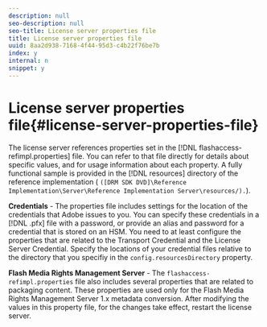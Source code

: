 ```yaml
---
description: null
seo-description: null
seo-title: License server properties file
title: License server properties file
uuid: 8aa2d938-7168-4f44-95d3-c4b22f76be7b
index: y
internal: n
snippet: y
---
```


# License server properties file{#license-server-properties-file}

The license server references properties set in the [!DNL flashaccess-refimpl.properties] file. You can refer to that file directly for details about specific values, and for usage information about each property. A fully functional sample is provided in the [!DNL resources] directory of the reference implementation ( `([DRM SDK DVD]\Reference Implementation\Server\Reference Implementation Server\resources/).`).

**Credentials** - The properties file includes settings for the location of the credentials that Adobe issues to you. You can specify these credentials in a [!DNL .pfx] file with a password, or provide an alias and password for a credential that is stored on an HSM. You need to at least configure the properties that are related to the Transport Credential and the License Server Credential. Specify the locations of your credential files relative to the directory that you specifiy in the `config.resourcesDirectory` property.

**Flash Media Rights Management Server** - The `flashaccess-refimpl.properties` file also includes several properties that are related to packaging content. These properties are used only for the Flash Media Rights Management Server 1.x metadata conversion. After modifying the values in this property file, for the changes take effect, restart the license server. 
